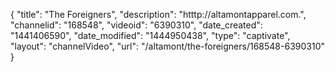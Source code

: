 {
    "title": "The Foreigners",
    "description": "htttp:\/\/altamontapparel.com.",
    "channelid": "168548",
    "videoid": "6390310",
    "date_created": "1441406590",
    "date_modified": "1444950438",
    "type": "captivate",
    "layout": "channelVideo",
    "url": "\/altamont\/the-foreigners\/168548-6390310"
}